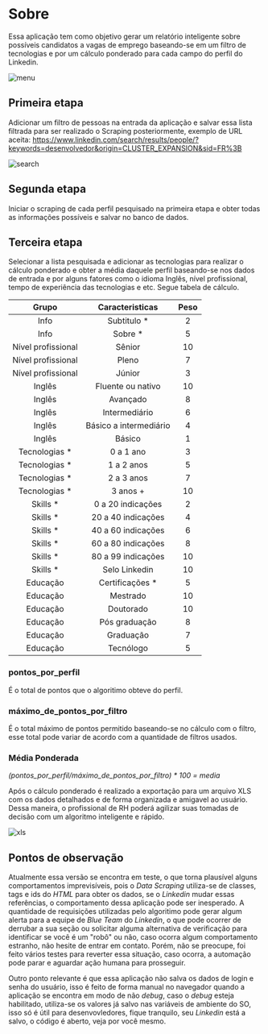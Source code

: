# Sobre
Essa aplicação tem como objetivo gerar um relatório inteligente sobre possíveis candidatos a vagas de emprego baseando-se em um filtro de tecnologias e por um cálculo ponderado para cada campo do perfil do Linkedin.

![menu](https://user-images.githubusercontent.com/7644485/140386425-a5350a1e-4b86-47a5-9300-7e0665f67883.png)

## Primeira etapa
Adicionar um filtro de pessoas na entrada da aplicação e salvar essa lista filtrada para ser realizado o Scraping posteriormente, exemplo de URL aceita: https://www.linkedin.com/search/results/people/?keywords=desenvolvedor&origin=CLUSTER_EXPANSION&sid=FR%3B

![search](https://user-images.githubusercontent.com/7644485/140386464-b6ad2422-1c88-4620-8a02-12e8575b104b.png)

## Segunda etapa
Iniciar o scraping de cada perfil pesquisado na primeira etapa e obter todas as informações possíveis e salvar no banco de dados.

## Terceira etapa
Selecionar a lista pesquisada e adicionar as tecnologias para realizar o cálculo ponderado e obter a média daquele perfil baseando-se nos dados de entrada e por alguns fatores como o idioma Inglês, nível profissional, tempo de experiência das tecnologias e etc. Segue tabela de cálculo.

Grupo | Caracteristicas   | Peso
:------: | :------: | :------:
Info|Subtitulo *	 | 2
Info|Sobre *	 | 5
Nível profissional|Sênior	 | 10
Nível profissional|Pleno	 | 7
Nível profissional|Júnior	 | 3
Inglês|Fluente ou nativo	 | 10
Inglês|Avançado	 | 8
Inglês|Intermediário	 | 6
Inglês|Básico a intermediário	 | 4
Inglês|Básico	 | 1
Tecnologias * |0 a 1 ano |	3
Tecnologias * |1 a 2 anos |	5
Tecnologias * |2 a 3 anos |	7
Tecnologias * |3 anos + |	10
Skills * | 0 a 20 indicações |	2
Skills * | 20 a 40 indicações |	4
Skills * | 40 a 60 indicações |	6
Skills * | 60 a 80 indicações |	8
Skills * | 80 a 99 indicações |	10
Skills * | Selo Linkedin | 10
Educação  | Certificações *  | 5
Educação  | Mestrado | 10
Educação  | Doutorado | 10
Educação  | Pós graduação | 8
Educação  | Graduação | 7
Educação  | Tecnólogo | 5

### pontos_por_perfil 
É o total de pontos que o algoritimo obteve do perfil.
### máximo_de_pontos_por_filtro 
É o total máximo de pontos permitido baseando-se no cálculo com o filtro, esse total pode variar de acordo com a quantidade de filtros usados.
### Média Ponderada
_(pontos_por_perfil/máximo_de_pontos_por_filtro) * 100 = media_	

Após o cálculo ponderado é realizado a exportação para um arquivo XLS com os dados detalhados e de forma organizada e amigavel ao usuário. Dessa maneira, o profissional de RH poderá agilizar suas tomadas de decisão com um algoritmo inteligente e rápido.

![xls](https://user-images.githubusercontent.com/7644485/140517186-c0a96cd9-2440-432c-8bcf-61fed5a6f7c2.png)

## Pontos de observação

Atualmente essa versão se encontra em teste, o que torna plausível alguns comportamentos imprevisíveis, pois o _Data Scraping_ utiliza-se de classes, tags e ids do _HTML_ para obter os dados, se o _Linkedin_ mudar essas referências, o comportamento dessa aplicação pode ser inesperado. A quantidade de requisições utilizadas pelo algoritimo pode gerar algum alerta para a equipe de _Blue Team_ do _Linkedin_, o que pode ocorrer de derrubar a sua seção ou solicitar alguma alternativa de verificação para identificar se você é um "robô" ou não, caso ocorra algum comportamento estranho, não hesite de entrar em contato. Porém, não se preocupe, foi feito vários testes para reverter essa situação, caso ocorra, a automação pode parar e aguardar ação humana para prosseguir.

Outro ponto relevante é que essa aplicação não salva os dados de login e senha do usuário, isso é feito de forma manual no navegador quando a aplicação se encontra em modo de não _debug_, caso o _debug_ esteja habilitado, utiliza-se os valores já salvo nas variáveis de ambiente do SO, isso só é útil para desenvovledores, fique tranquilo, seu _Linkedin_ está a salvo, o código é aberto, veja por você mesmo.
